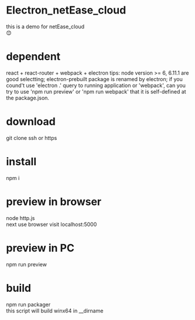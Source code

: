 # Electron_netEase_cloud
this is a demo for netEase_cloud <br />
:blush:
# dependent
react + react-router + webpack + electron
tips: 
node version >= 6, 6.11.1 are good selectting;
electron-prebuilt package is renamed by electron;
if you cound't use 'electron .' query to running application or 'webpack', can you try to use 'npm run preview' or 'npm run webpack' that it is self-defined at the package.json. 
# download
git clone ssh or https
# install
npm i
# preview in browser
node http.js <br />
next use browser visit localhost:5000
# preview in PC
npm run preview
# build
npm run packager <br />
this script will build winx64 in __dirname

